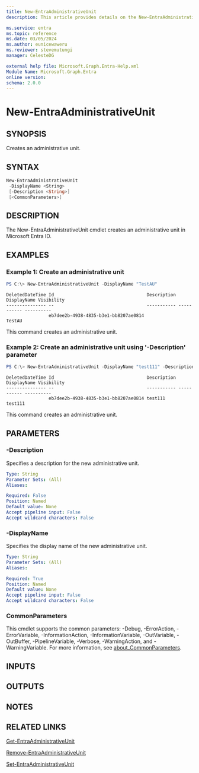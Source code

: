 ```yaml
---
title: New-EntraAdministrativeUnit
description: This article provides details on the New-EntraAdministrativeUnit command.

ms.service: entra
ms.topic: reference
ms.date: 03/05/2024
ms.author: eunicewaweru
ms.reviewer: stevemutungi
manager: CelesteDG

external help file: Microsoft.Graph.Entra-Help.xml
Module Name: Microsoft.Graph.Entra
online version:
schema: 2.0.0
---
```


# New-EntraAdministrativeUnit

## SYNOPSIS
Creates an administrative unit.

## SYNTAX

```powershell
New-EntraAdministrativeUnit 
 -DisplayName <String> 
 [-Description <String>]
 [<CommonParameters>]
```

## DESCRIPTION
The New-EntraAdministrativeUnit cmdlet creates an administrative unit in Microsoft Entra ID.

## EXAMPLES

### Example 1: Create an administrative unit
```powershell
PS C:\> New-EntraAdministrativeUnit -DisplayName "TestAU"
```

```output
DeletedDateTime Id                                   Description DisplayName Visibility
--------------- --                                   ----------- ----------- ----------
                eb7dee2b-4938-4835-b3e1-bb8207ae0814             TestAU
```

This command creates an administrative unit.

### Example 2: Create an administrative unit using '-Description' parameter
```powershell
PS C:\> New-EntraAdministrativeUnit -DisplayName "test111" -Description "test111"
```

```output
DeletedDateTime Id                                   Description DisplayName Visibility
--------------- --                                   ----------- ----------- ----------
                eb7dee2b-4938-4835-b3e1-bb8207ae0814 test111     test111
```

This command creates an administrative unit.

## PARAMETERS

### -Description
Specifies a description for the new administrative unit.

```yaml
Type: String
Parameter Sets: (All)
Aliases:

Required: False
Position: Named
Default value: None
Accept pipeline input: False
Accept wildcard characters: False
```

### -DisplayName
Specifies the display name of the new administrative unit.

```yaml
Type: String
Parameter Sets: (All)
Aliases:

Required: True
Position: Named
Default value: None
Accept pipeline input: False
Accept wildcard characters: False
```

### CommonParameters
This cmdlet supports the common parameters: -Debug, -ErrorAction, -ErrorVariable, -InformationAction, -InformationVariable, -OutVariable, -OutBuffer, -PipelineVariable, -Verbose, -WarningAction, and -WarningVariable. For more information, see [about_CommonParameters](https://go.microsoft.com/fwlink/?LinkID=113216).

## INPUTS

## OUTPUTS

## NOTES

## RELATED LINKS

[Get-EntraAdministrativeUnit](Get-EntraAdministrativeUnit.md)

[Remove-EntraAdministrativeUnit](Remove-EntraAdministrativeUnit.md)

[Set-EntraAdministrativeUnit](Set-EntraAdministrativeUnit.md)

